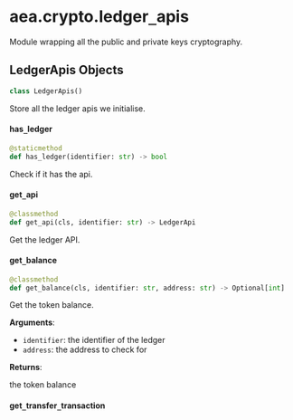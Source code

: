 <a id="aea.crypto.ledger_apis"></a>

# aea.crypto.ledger`_`apis

Module wrapping all the public and private keys cryptography.

<a id="aea.crypto.ledger_apis.LedgerApis"></a>

## LedgerApis Objects

```python
class LedgerApis()
```

Store all the ledger apis we initialise.

<a id="aea.crypto.ledger_apis.LedgerApis.has_ledger"></a>

#### has`_`ledger

```python
@staticmethod
def has_ledger(identifier: str) -> bool
```

Check if it has the api.

<a id="aea.crypto.ledger_apis.LedgerApis.get_api"></a>

#### get`_`api

```python
@classmethod
def get_api(cls, identifier: str) -> LedgerApi
```

Get the ledger API.

<a id="aea.crypto.ledger_apis.LedgerApis.get_balance"></a>

#### get`_`balance

```python
@classmethod
def get_balance(cls, identifier: str, address: str) -> Optional[int]
```

Get the token balance.

**Arguments**:

- `identifier`: the identifier of the ledger
- `address`: the address to check for

**Returns**:

the token balance

<a id="aea.crypto.ledger_apis.LedgerApis.get_transfer_transaction"></a>

#### get`_`transfer`_`transaction

